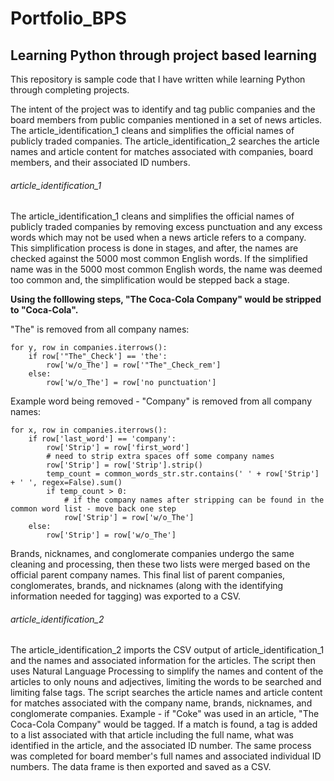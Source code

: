 # Portfolio_BPS
## Learning Python through project based learning

This repository is sample code that I have written while learning Python through completing projects. 

The intent of the project was to identify and tag public companies and the board members from public companies mentioned in a set of news articles. The article_identification_1 cleans and simplifies the official names of publicly traded companies. The article_identification_2 searches the article names and article content for matches associated with companies, board members, and their associated ID numbers.

###### article_identification_1
The article_identification_1 cleans and simplifies the official names of publicly traded companies by removing excess punctuation and any excess words which may not be used when a news article refers to a company. This simplification process is done in stages, and after, the names are checked against the 5000 most common English words. If the simplified name was in the 5000 most common English words, the name was deemed too common and, the simplification would be stepped back a stage.

**Using the folllowing steps, "The Coca-Cola Company" would be stripped to "Coca-Cola".**

"The" is removed from all company names:
```
for y, row in companies.iterrows():
    if row['"The"_Check'] == 'the':
        row['w/o_The'] = row['"The"_Check_rem']
    else:
        row['w/o_The'] = row['no punctuation']
```

Example word being removed - "Company" is removed from all company names:
```
for x, row in companies.iterrows():
    if row['last_word'] == 'company':
        row['Strip'] = row['first_word']
        # need to strip extra spaces off some company names
        row['Strip'] = row['Strip'].strip()
        temp_count = common_words_str.str.contains(' ' + row['Strip'] + ' ', regex=False).sum()
        if temp_count > 0:
            # if the company names after stripping can be found in the common word list - move back one step
            row['Strip'] = row['w/o_The']
    else:
        row['Strip'] = row['w/o_The']
```

Brands, nicknames, and conglomerate companies undergo the same cleaning and processing, then these two lists were merged based on the official parent company names. This final list of parent companies, conglomerates, brands, and nicknames (along with the identifying information needed for tagging) was exported to a CSV. 

###### article_identification_2
The article_identification_2 imports the CSV output of article_identification_1 and the names and associated information for the articles. The script then uses Natural Language Processing to simplify the names and content of the articles to only nouns and adjectives, limiting the words to be searched and limiting false tags. The script searches the article names and article content for matches associated with the company name, brands, nicknames, and conglomerate companies. Example - if "Coke" was used in an article, "The Coca-Cola Company" would be tagged. If a match is found, a tag is added to a list associated with that article including the full name, what was identified in the article, and the associated ID number. The same process was completed for board member's full names and associated individual ID numbers. The data frame is then exported and saved as a CSV.
